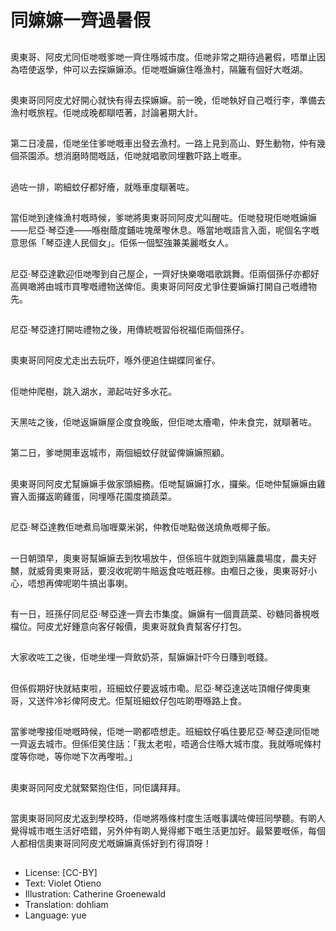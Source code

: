 # 同嫲嫲一齊過暑假

##
奧東哥、阿皮尤同佢哋嘅爹哋一齊住喺城市度。佢哋非常之期待過暑假，唔單止因為唔使返學，仲可以去探嫲嫲添。佢哋嘅嫲嫲住喺漁村，隔籬有個好大嘅湖。

##
奧東哥同阿皮尤好開心就快有得去探嫲嫲。前一晚，佢哋執好自己嘅行李，準備去漁村嘅旅程。佢哋成晚都瞓唔著，討論暑期大計。

##
第二日凌晨，佢哋坐住爹哋嘅車出發去漁村。一路上見到高山、野生動物，仲有幾個茶園添。想消磨時間嘅話，佢哋就唱歌同埋數吓路上嘅車。

##
過咗一排，啲細蚊仔都好癐，就喺車度瞓著咗。

##
當佢哋到達條漁村嘅時候，爹哋將奧東哥同阿皮尤叫醒咗。佢哋發現佢哋嘅嫲嫲——尼亞·琴亞達——喺樹蔭度鋪咗塊蓆嚟休息。喺當地嘅語言入面，呢個名字嘅意思係「琴亞達人民個女」。佢係一個堅強兼美麗嘅女人。

##
尼亞·琴亞達歡迎佢哋嚟到自己屋企，一齊好快樂噉唱歌跳舞。佢兩個孫仔亦都好高興噉將由城市買嚟嘅禮物送俾佢。奧東哥同阿皮尤爭住要嫲嫲打開自己嘅禮物先。

##
尼亞·琴亞達打開咗禮物之後，用傳統嘅習俗祝福佢兩個孫仔。

##
奧東哥同阿皮尤走出去玩吓，喺外便追住蝴蝶同雀仔。

##
佢哋仲爬樹，跳入湖水，瀄起咗好多水花。

##
天黑咗之後，佢哋返嫲嫲屋企度食晚飯，但佢哋太癐嘞，仲未食完，就瞓著咗。

##
第二日，爹哋開車返城市，兩個細蚊仔就留俾嫲嫲照顧。

##
奧東哥同阿皮尤幫嫲嫲手做家頭細務。佢哋幫嫲嫲打水，攞柴。佢哋仲幫嫲嫲由雞竇入面攞返啲雞蛋，同埋喺花園度摘蔬菜。

##
尼亞·琴亞達教佢哋煮烏咖喱粟米粥，仲教佢哋點做送燒魚嘅椰子飯。

##
一日朝頭早，奧東哥幫嫲嫲去到牧場放牛，但係班牛就跑到隔籬農場度，農夫好嬲，就威脅奧東哥話，要沒收呢啲牛賠返食咗嘅莊稼。由嗰日之後，奧東哥好小心，唔想再俾呢啲牛搞出事喇。

##
有一日，班孫仔同尼亞·琴亞達一齊去市集度。嫲嫲有一個賣蔬菜、砂糖同番梘嘅檔位。阿皮尤好鍾意向客仔報價，奧東哥就負責幫客仔打包。

##
大家收咗工之後，佢哋坐埋一齊飲奶茶，幫嫲嫲計吓今日賺到嘅錢。

##
但係假期好快就結束啦，班細蚊仔要返城市嘞。尼亞·琴亞達送咗頂帽仔俾奧東哥，又送件冷衫俾阿皮尤。佢幫班細蚊仔包咗啲嘢喺路上食。

##
當爹哋嚟接佢哋嘅時候，佢哋一啲都唔想走。班細蚊仔噅住要尼亞·琴亞達同佢哋一齊返去城市。但係佢笑住話：「我太老啦，唔適合住喺大城市度。我就喺呢條村度等你哋，等你哋下次再嚟啦。」

##
奧東哥同阿皮尤就緊緊抱住佢，同佢講拜拜。

##
當奧東哥同阿皮尤返到學校時，佢哋將喺條村度生活嘅事講咗俾班同學聽。有啲人覺得城市嘅生活好唔錯，另外仲有啲人覺得鄉下嘅生活更加好。最緊要嘅係，每個人都相信奧東哥同阿皮尤嘅嫲嫲真係好到冇得頂呀！

##
* License: [CC-BY]
* Text: Violet Otieno
* Illustration: Catherine Groenewald
* Translation: dohliam
* Language: yue
